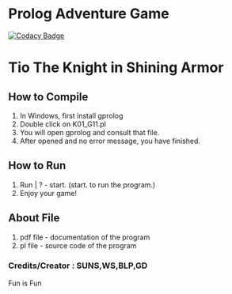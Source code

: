 # Prolog Adventure Game

[![Codacy Badge](https://api.codacy.com/project/badge/Grade/5d24a726ac5040a781c8e6961fa82550)](https://app.codacy.com/app/berviantoleo/Prolog-Adventure-Game?utm_source=github.com&utm_medium=referral&utm_content=berv-uni-project/Prolog-Adventure-Game&utm_campaign=Badge_Grade_Settings)

# Tio The Knight in Shining Armor

## How to Compile
  1. In Windows, first install gprolog
  2. Double click on K01_G11.pl
  3. You will open gprolog and consult that file.
  4. After opened and no error message, you have finished.

## How to Run
  1. Run | ? - start.
  (start. to run the program.)
  2. Enjoy your game!
  
## About File

  1. pdf file - documentation of the program
  2. pl file - source code of the program

### Credits/Creator : SUNS,WS,BLP,GD

Fun is Fun
